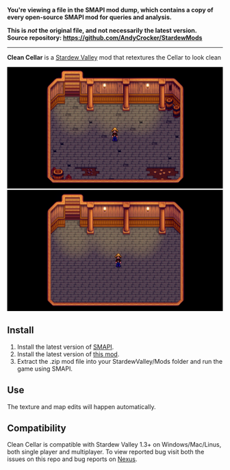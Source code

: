 **You're viewing a file in the SMAPI mod dump, which contains a copy of every open-source SMAPI mod
for queries and analysis.**

**This is _not_ the original file, and not necessarily the latest version.**  
**Source repository: https://github.com/AndyCrocker/StardewMods**

----

**Clean Cellar** is a [Stardew Valley](http://stardewvalley.net/) mod that retextures the Cellar to look clean

![](pics/oldcellar.png)
![](pics/newcellar.png)

## Install
1. Install the latest version of [SMAPI](https://www.nexusmods.com/stardewvalley/mods/2400).
2. Install the latest version of [this mod](https://www.nexusmods.com/stardewvalley/mods/2975).
3. Extract the .zip mod file into your StardewValley/Mods folder and run the game using SMAPI.

## Use
The texture and map edits will happen automatically.

## Compatibility
Clean Cellar is compatible with Stardew Valley 1.3+ on Windows/Mac/Linus, both single player and multiplayer. To view reported bug visit both the issues on this repo and bug reports on [Nexus](https://www.nexusmods.com/stardewvalley/mods/2975?tab=bugs).